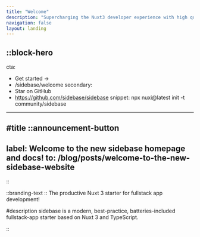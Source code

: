 ```yaml
---
title: "Welcome"
description: "Supercharging the Nuxt3 developer experience with high quality modules and tools!"
navigation: false
layout: landing
---
```


::block-hero
---
cta:
  - Get started →
  - /sidebase/welcome
secondary:
  - Star on GitHub
  - https://github.com/sidebase/sidebase
snippet: npx nuxi@latest init -t community/sidebase
---

#title
::announcement-button
---
label: Welcome to the new sidebase homepage and docs!
to: /blog/posts/welcome-to-the-new-sidebase-website
---
::

::branding-text
::
The productive Nuxt 3 starter for fullstack app development!

#description
sidebase is a modern, best-practice, batteries-included fullstack-app starter based on Nuxt 3 and TypeScript.

::
